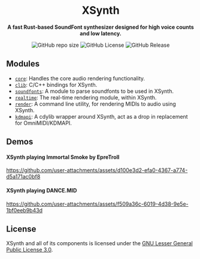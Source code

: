 <h1 align="center">XSynth</h1>
<p align="center"><b>A fast Rust-based SoundFont synthesizer designed for high voice counts and low latency.</b></p>
<p align="center">
<img alt="GitHub repo size" src="https://img.shields.io/github/repo-size/BlackMIDIDevs/xsynth">
<img alt="GitHub License" src="https://img.shields.io/github/license/BlackMIDIDevs/xsynth">
<img alt="GitHub Release" src="https://img.shields.io/github/v/release/BlackMIDIDevs/xsynth">
</p>

## Modules

- [`core`](https://github.com/BlackMIDIDevs/xsynth/tree/master/core): Handles the core audio rendering functionality.
- [`clib`](https://github.com/BlackMIDIDevs/xsynth/tree/master/clib): C/C++ bindings for XSynth.
- [`soundfonts`](https://github.com/BlackMIDIDevs/xsynth/tree/master/soundfonts): A module to parse soundfonts to be used in XSynth.
- [`realtime`](https://github.com/BlackMIDIDevs/xsynth/tree/master/realtime): The real-time rendering module, within XSynth.
- [`render`](https://github.com/BlackMIDIDevs/xsynth/tree/master/render): A command line utility, for rendering MIDIs to audio using XSynth.
- [`kdmapi`](https://github.com/BlackMIDIDevs/xsynth/tree/master/render): A cdylib wrapper around XSynth, act as a drop in replacement for OmniMIDI/KDMAPI.

## Demos

#### XSynth playing Immortal Smoke by EpreTroll

https://github.com/user-attachments/assets/d100e3d2-efa0-4367-a774-d5a171ac0bf8

#### XSynth playing DANCE.MID

https://github.com/user-attachments/assets/f509a36c-6019-4d38-9e5e-1bf0eeb9b43d

## License

XSynth and all of its components is licensed under the [GNU Lesser General Public License 3.0](https://www.gnu.org/licenses/lgpl-3.0.en.html#license-text).
